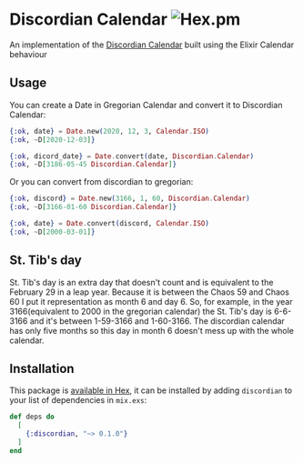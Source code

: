 # Discordian Calendar ![Hex.pm](https://img.shields.io/hexpm/v/discordian?style=flat-square)

An implementation of the [Discordian Calendar](https://en.wikipedia.org/wiki/Discordian_calendar) built using the Elixir Calendar behaviour

## Usage
You can create a Date in Gregorian Calendar and convert it to Discordian Calendar:
```elixir
{:ok, date} = Date.new(2020, 12, 3, Calendar.ISO)
{:ok, ~D[2020-12-03]}
```
```elixir
{:ok, dicord_date} = Date.convert(date, Discordian.Calendar)
{:ok, ~D[3186-05-45 Discordian.Calendar]}
```
Or you can convert from discordian to gregorian:
```elixir
{:ok, discord} = Date.new(3166, 1, 60, Discordian.Calendar)
{:ok, ~D[3166-01-60 Discordian.Calendar]}
```
```elixir
{:ok, date} = Date.convert(discord, Calendar.ISO)
{:ok, ~D[2000-03-01]}
```
## St. Tib's day
St. Tib's day is an extra day that doesn't count and is equivalent to the February 29 in a leap year. 
Because it is between the Chaos 59 and Chaos 60 I put it representation as month 6 and day 6. 
So, for example, in the year 3166(equivalent to 2000 in the gregorian calendar) the St. Tib's day is 6-6-3166 and it's between 1-59-3166 and 1-60-3166. 
The discordian calendar has only five months so this day in month 6 doesn't mess up with the whole calendar.

## Installation

This package is [available in Hex](https://hexdocs.pm/discordian/0.1.0), it can be installed by adding `discordian` to your list of dependencies in `mix.exs`:

```elixir
def deps do
  [
    {:discordian, "~> 0.1.0"}
  ]
end
```
